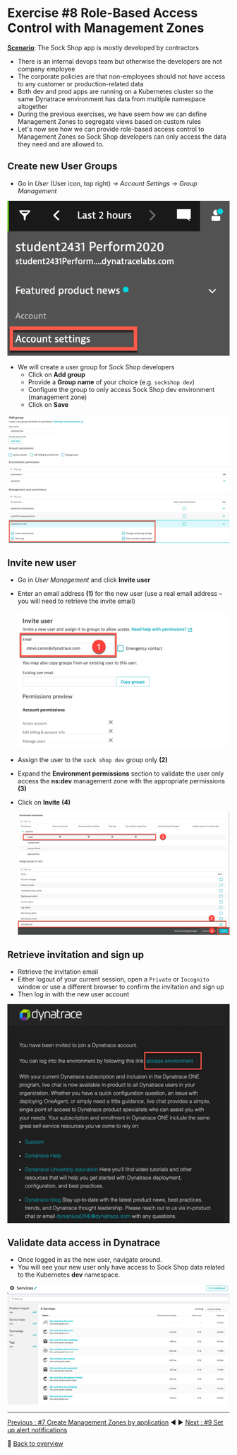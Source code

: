 # Exercise #8 Role-Based Access Control with Management Zones



<u><b>Scenario</b></u>: The Sock Shop app is mostly developed by contractors
- There is an internal devops team but otherwise the developers are not company employee 
- The corporate policies are that non-employees should not have access to any customer or production-related data
- Both dev and prod apps are running on a Kubernetes cluster so the same Dynatrace environment has data from multiple namespace altogether
- During the previous exercises, we have seem how we can define Management Zones to segregate views based on custom rules
- Let's now see how we can provide role-based access control to Management Zones so Sock Shop developers can only access the data they need and are allowed to. 

## Create new User Groups

- Go in <i>User</i> (User icon, top right) <i>-> Account Settings -> Group Management</i>

![account_settings](assets/account_settings.png)

- We will create a user group for Sock Shop developers
  - Click on <b>Add group</b>
  - Provide a <b>Group name</b> of your choice (e.g. `sockshop dev`)
  - Configure the group to only access Sock Shop dev environment (management zone)
  - Click on <b>Save</b>

![new_user_group](assets/new_user_group.png)

## Invite new user

- Go in <i>User Management</i> and click <b>Invite user</b>
- Enter an email address <b>(1)</b> for the new user (use a real email address – you will need to retrieve the invite email)
  
    ![invite_new_user](assets/invite_new_user.png)  

- Assign the user to the `sock shop dev` group only <b>(2)</b>
- Expand the <b>Environment permissions</b> section to validate the user only access  the <b>ns:dev</b> management zone with the appropriate permissions <b>(3)</b>
- Click on <b>Invite</b> <b>(4)</b>

    ![user_group_assignation](assets/user_group_assignation.png)


## Retrieve invitation and sign up

- Retrieve the invitation email
- Either logout of your current session, open a `Private` or `Incognito` window or use a different browser to confirm the invitation and sign up
- Then log in with the new user account  

![invitation_email](assets/invitation_email.png)

## Validate data access in Dynatrace

- Once logged in as the new user, navigate around. 
- You will see your new user only have access to Sock Shop data related to the Kubernetes <b>dev</b> namespace.

![services_filtered_dev_namespace](assets/services_filtered_dev_namespace.png)

---

[Previous : #7 Create Management Zones by application](../07_Management_Zones_by_namespace) :arrow_backward: :arrow_forward: [Next : #9 Set up alert notifications](../09_Set_up_alert_notifications)

:arrow_up_small: [Back to overview](../)